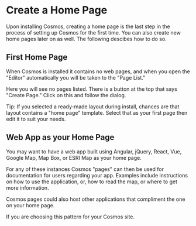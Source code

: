 # Create a Home Page
Upon installing Cosmos, creating a home page is the last step in the process of setting up Cosmos for the first time. You can also create new home pages later on as well. The following descibes how to do so.

## First Home Page
When Cosmos is installed it contains no web pages, and when you open the "Editor" automatically you will be taken to the "Page List."

Here you will see no pages listed. There is a button at the top that says "Create Page." Click on this and follow the dialog.

Tip: If you selected a ready-made layout during install, chances are that layout contains a "home page" template. Select that as your first page then edit it to suit your needs.

## Web App as your Home Page
You may want to have a web app built using Angular, jQuery, React, Vue, Google Map, Map Box, or ESRI Map as your home page.

For any of these instances Cosmos "pages" can then be used for documentation for users regarding your app. Examples include instructions on how to use the application, or, how to read the map, or where to get more information.

Cosmos pages could also host other applications that compliment the one on your home page.

If you are choosing this pattern for your Cosmos site.

